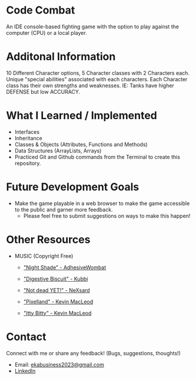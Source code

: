 # Code Combat

An IDE console-based fighting game with the option to play against the computer (CPU) or a local player.

# Additonal Information

10 Different Character options, 5 Character classes with 2 Characters each. Unique "special abilities" associated with each characters. Each Character class has their own strengths and weaknesses. IE: Tanks have higher DEFENSE but low ACCURACY.

# What I Learned / Implemented

* Interfaces
* Inheritance
* Classes & Objects (Attributes, Functions and Methods)
* Data Structures (ArrayLists, Arrays)
* Practiced Git and Github commands from the Terminal to create this repository.


# Future Development Goals

* Make the game playable in a web browser to make the game accessible to the public and garner more feedback.
    * Please feel free to submit suggestions on ways to make this happen!

# Other Resources
* MUSIC (Copyright Free)
    * ["Night Shade" - AdhesiveWombat](https://www.youtube.com/watch?v=mRN_T6JkH-c&list=PLwJjxqYuirCLkq42mGw4XKGQlpZSfxsYd&index=2&ab_channel=FreeMusic)

    * ["Digestive Biscuit" - Kubbi](https://www.youtube.com/watch?v=PFbYfgStDQc&list=PLwJjxqYuirCLkq42mGw4XKGQlpZSfxsYd&index=17&ab_channel=FreeMusic)

    * ["Not dead YET!" - NeXsard](https://www.youtube.com/watch?v=6HvFLkuFOvc&ab_channel=NeXsard)

    * ["Pixelland" - Kevin MacLeod](https://www.youtube.com/watch?v=HUCjaaQR6cs&list=PLwJjxqYuirCLkq42mGw4XKGQlpZSfxsYd&index=14&ab_channel=FreeMusic)

    * ["Itty Bitty" - Kevin MacLeod](https://www.youtube.com/watch?v=DzFXGsRvSwA&list=PLwJjxqYuirCLkq42mGw4XKGQlpZSfxsYd&index=14&ab_channel=FreeMusic)



# Contact

Connect with me or share any feedback! (Bugs, suggestions, thoughts!)

* Email: ekabusiness2023@gmail.com
* [LinkedIn](https://www.linkedin.com/in/edward-amoako-4798251bb/ "LinkedIn") 

